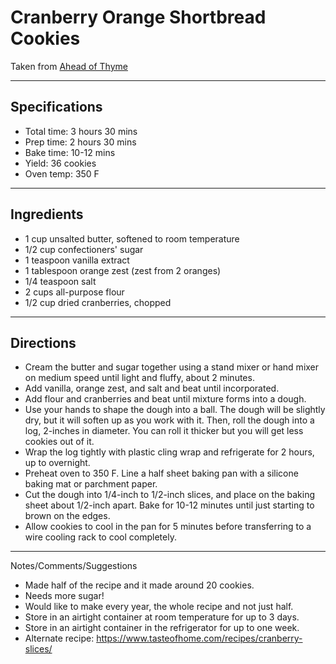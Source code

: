 # Cranberry Orange Shortbread Cookies

Taken from
[Ahead of Thyme](https://www.aheadofthyme.com/cranberry-orange-shortbread-cookies/)

---
## Specifications
- Total time: 3 hours 30 mins
- Prep time: 2 hours 30 mins
- Bake time: 10-12 mins
- Yield: 36 cookies
- Oven temp: 350 F


---
## Ingredients

- 1 cup unsalted butter, softened to room temperature
- 1/2 cup confectioners' sugar 
- 1 teaspoon vanilla extract
- 1 tablespoon orange zest (zest from 2 oranges)
- 1/4 teaspoon salt
- 2 cups all-purpose flour
- 1/2 cup dried cranberries, chopped


---
## Directions

- Cream the butter and sugar together using a stand mixer or hand mixer on medium speed until light and fluffy, about 2 minutes.
- Add vanilla, orange zest, and salt and beat until incorporated. 
- Add flour and cranberries and beat until mixture forms into a dough.
- Use your hands to shape the dough into a ball. The dough will be slightly dry, but it will soften up as you work with it. Then, roll the dough into a log, 2-inches in diameter. You can roll it thicker but you will get less cookies out of it. 
- Wrap the log tightly with plastic cling wrap and refrigerate for 2 hours, up to overnight.
- Preheat oven to 350 F. Line a half sheet baking pan with a silicone baking mat or parchment paper.
- Cut the dough into 1/4-inch to 1/2-inch slices, and place on the baking sheet about 1/2-inch apart. Bake for 10-12 minutes until just starting to brown on the edges.
- Allow cookies to cool in the pan for 5 minutes before transferring to a wire cooling rack to cool completely.


---
Notes/Comments/Suggestions
- Made half of the recipe and it made around 20 cookies. 
- Needs more sugar!
- Would like to make every year, the whole recipe and not just half.
- Store in an airtight container at room temperature for up to 3 days.
- Store in an airtight container in the refrigerator for up to one week.
- Alternate recipe: https://www.tasteofhome.com/recipes/cranberry-slices/